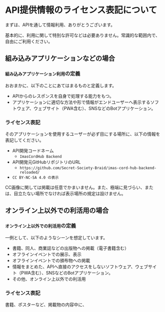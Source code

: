 # API提供情報のライセンス表記について

まずは、APIを通して情報利用、ありがとうございます。

基本的に、利用に関して特別な許可などは必要ありません。常識的な範囲内で、自由にご利用ください。

## 組み込みアプリケーションなどの場合

### `組み込みアプリケーション利用`の定義

おおまかに、以下のことにあてはまるものと定義します。

- APIからのレスポンスを自身で処理する能力をもつ。
- アプリケーションに適切な方法や形で情報がエンドユーザーへ表示するソフトウェア、ウェブサイト（PWA含む）、SNSなどのBotアプリケーション。

### ライセンス表記

そのアプリケーションを使用するユーザーが必ず目にする場所に、以下の情報を表記してください。

- API開発コードネーム
  - `ImasCordHub Backend`
- API開発元GitHubリポジトリのURL
  - `https://github.com/Secret-Society-Braid/imas-cord-hub-backend-reloaded/`
- `CC BY-NC-SA 4.0 の表示`

CC画像に関しては掲載は任意でかまいません。また、極端に見づらい、または、目立たない場所でなければ表示場所の規定は設けません。

## オンライン上以外での利活用の場合

### `オンライン上以外での利活用`の定義

一例として、以下のようなシーンを想定しています。

- 書籍、同人、商業誌などの出版物への掲載（電子書籍含む）
- オフラインイベントでの展示、表示
- オフラインイベントでの頒布物への掲載
- 情報をまとめた、APIへ直接のアクセスをしないソフトウェア、ウェブサイト（PWA含む）、SNSなどのBotアプリケーション。
- その他、オンライン上以外での利活用

### ライセンス表記

書籍、ポスターなど、掲載物の内容中に、
